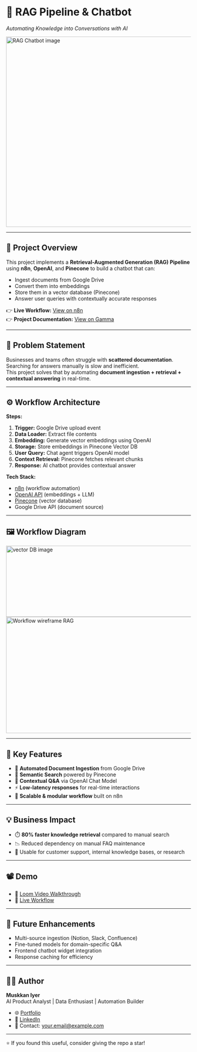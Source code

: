 # 🤖 RAG Pipeline & Chatbot  
*Automating Knowledge into Conversations with AI*  

<img width="1642" height="517" alt="RAG   Chatbot image" src="https://github.com/user-attachments/assets/c1e673aa-78e4-4ad0-8f09-dea4f3e920b5" />
<!-- Replace with actual screenshot path -->

---

## 📌 Project Overview  
This project implements a **Retrieval-Augmented Generation (RAG) Pipeline** using **n8n**, **OpenAI**, and **Pinecone** to build a chatbot that can:  
- Ingest documents from Google Drive  
- Convert them into embeddings  
- Store them in a vector database (Pinecone)  
- Answer user queries with contextually accurate responses  

👉 **Live Workflow:** [View on n8n](https://muskkan.app.n8n.cloud/workflow/BE5u3kPdnVbWgjp9)  
👉 **Project Documentation:** [View on Gamma](https://gamma.app/docs/RAG-Pipeline-Chatbot-z59ter2o12r2qy9?mode=doc)  

---

## 🎯 Problem Statement  
Businesses and teams often struggle with **scattered documentation**. Searching for answers manually is slow and inefficient.  
This project solves that by automating **document ingestion + retrieval + contextual answering** in real-time.

---

## ⚙️ Workflow Architecture  

**Steps:**  
1. **Trigger:** Google Drive upload event  
2. **Data Loader:** Extract file contents  
3. **Embedding:** Generate vector embeddings using OpenAI  
4. **Storage:** Store embeddings in Pinecone Vector DB  
5. **User Query:** Chat agent triggers OpenAI model  
6. **Context Retrieval:** Pinecone fetches relevant chunks  
7. **Response:** AI chatbot provides contextual answer  

**Tech Stack:**  
- [n8n](https://n8n.io/) (workflow automation)  
- [OpenAI API](https://platform.openai.com/) (embeddings + LLM)  
- [Pinecone](https://www.pinecone.io/) (vector database)  
- Google Drive API (document source)  

---

## 🖼️ Workflow Diagram  
<img width="512" height="193" alt="vector DB image" src="https://github.com/user-attachments/assets/da33a1be-8cb9-4b12-9810-ee750ed0a28f" />
<img width="512" height="316" alt="Workflow wireframe RAG" src="https://github.com/user-attachments/assets/2071c942-672a-4fb2-9423-29817da50270" />


---

## 🚀 Key Features  
- 📂 **Automated Document Ingestion** from Google Drive  
- 🔎 **Semantic Search** powered by Pinecone  
- 🧠 **Contextual Q&A** via OpenAI Chat Model  
- ⚡ **Low-latency responses** for real-time interactions  
- 🔄 **Scalable & modular workflow** built on n8n  

---

## 💡 Business Impact  
- ⏱️ **80% faster knowledge retrieval** compared to manual search  
- 📉 Reduced dependency on manual FAQ maintenance  
- 🤝 Usable for customer support, internal knowledge bases, or research  

---

## 📽️ Demo  
- 🎥 [Loom Video Walkthrough](#) <!-- Optional: add link if you record a demo -->
- 🔗 [Live Workflow](https://muskkan.app.n8n.cloud/workflow/BE5u3kPdnVbWgjp9)  

---

## 🔮 Future Enhancements  
- Multi-source ingestion (Notion, Slack, Confluence)  
- Fine-tuned models for domain-specific Q&A  
- Frontend chatbot widget integration  
- Response caching for efficiency  

---

## 🧑‍💻 Author  
**Muskkan Iyer**  
AI Product Analyst | Data Enthusiast | Automation Builder  

- 🌐 [Portfolio](https://github.com/Muskkaniyer)  
- 💼 [LinkedIn](https://www.linkedin.com/in/muskkaniyer/)  
- 📧 Contact: [your.email@example.com](mailto:muskkaniyer@gmail.com)  

---

⭐ If you found this useful, consider giving the repo a star!

